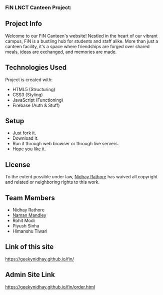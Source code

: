 ### FiN LNCT Canteen Project: 

## Project Info
Welcome to our FiN Canteen's website! Nestled in the heart of our vibrant campus, FiN is a bustling hub for students and staff alike. More than just a canteen facility, it's a space where friendships are forged over shared meals, ideas are exchanged, and memories are made. 



## Technologies Used
Project is created with:
* HTML5 (Structuring)
* CSS3 (Styling)
* JavaScript (Functioning)
* Firebase (Auth & Stuff)

## Setup
* Just fork it.
* Download it.
* Run it through web browser or through live servers.
* Hope you like it.


## License
To the extent possible under law, [Nidhay Rathore](https://github.com/geekynidhay) has waived all copyright and related or neighboring rights to this work.

## Team Members 
* Nidhay Rathore 
* [Naman Mandley](https://github.com/coolfool112)
* Rohit Modi 
* Piyush Sinha
* Himanshu Tiwari

## Link of this site
<https://geekynidhay.github.io/fin/>

## Admin Site Link

<https://geekynidhay.github.io/fin/order.html>

